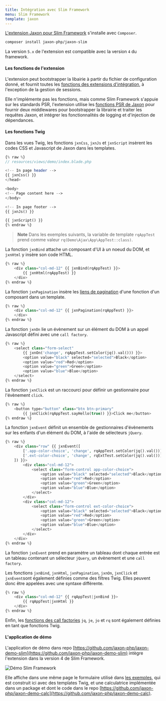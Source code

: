 ```yaml
---
title: Intégration avec Slim Framework
menu: Slim Framework
template: jaxon
---
```


[L'extension Jaxon pour Slim Framework](https://github.com/jaxon-php/jaxon-slim) s'installe avec `Composer`.

```bash
composer install jaxon-php/jaxon-slim
```

La version `5.x` de l'extension est compatible avec la version `4` du framework.

#### Les fonctions de l'extension

L'extension peut bootstrapper la libairie à partir du fichier de configuration donné, et fournit toutes les [fonctions des extensions d'intégration](../about.html), à l'exception de la gestion de sessions.

Elle n'implémente pas les fonctions, mais comme Slim Framework s'appuie sur les standards PSR, l'extension utilise les [fonctions PSR de Jaxon](../../about/psr-standards.html) pour fournir deux middlewares pour bootstrapper la librairie et traiter les requêtes Jaxon, et intégrer les fonctionnalités de logging et d'injection de dépendances.

#### Les fonctions Twig

Dans les vues Twig, les fonctions `jxnCss`, `jxnJs` et `jxnScript` insèrent les codes CSS et Javascript de Jaxon dans les templates.

```php
{% raw %}
// resources/views/demo/index.blade.php

<!-- In page header -->
{{ jxnCss() }}
</head>

<body>
<!-- Page content here -->
</body>

<!-- In page footer -->
{{ jxnJs() }}

{{ jxnScript() }}
{% endraw %}
```

> **Note** Dans les exemples suivants, la variable de template `rqAppTest` prend comme valeur `rq(Demo\Ajax\App\AppTest::class)`.

La fonction `jxnBind` attache un composant d'UI à un noeud du DOM, et `jxnHtml` y insère son code HTML.

```php
{% raw %}
    <div class="col-md-12" {{ jxnBind(rqAppTest) }}>
        {{ jxnHtml(rqAppTest) }}
    </div>
{% endraw %}
```

La fonction `jxnPagination` insère les [liens de pagination](../../ui-features/pagination.html) d'une fonction d'un composant dans un template.

```php
{% raw %}
    <div class="col-md-12" {{ jxnPagination(rqAppTest) }}>
    </div>
{% endraw %}
```

La fonction `jxnOn` lie un évènement sur un élément du DOM à un appel Javascript défini avec une `call factory`.

```php
{% raw %}
    <select class="form-select"
        {{ jxnOn('change', rqAppTest.setColor(jq().val())) }}>
        <option value="black" selected="selected">Black</option>
        <option value="red">Red</option>
        <option value="green">Green</option>
        <option value="blue">Blue</option>
    </select>
{% endraw %}
```

La fonction `jxnClick` est un raccourci pour définir un gestionnaire pour l'évènement `click`.

```php
{% raw %}
    <button type="button" class="btn btn-primary"
        {{ jxnClick(rqAppTest.sayHello(true)) }}>Click me</button>
{% endraw %}
```

La fonction `jxnEvent` définit un ensemble de gestionnaires d'évènements sur les enfants d'un élément du DOM, à l'aide de sélecteurs `jQuery`.

```php
{% raw %}
    <div class="row" {{ jxnEvent([
        ['.app-color-choice', 'change', rqAppTest.setColor(jq().val())]
        ['.ext-color-choice', 'change', rqExtTest.setColor(jq().val())]
    ]) }}>
        <div class="col-md-12">
            <select class="form-control app-color-choice">
                <option value="black" selected="selected">Black</option>
                <option value="red">Red</option>
                <option value="green">Green</option>
                <option value="blue">Blue</option>
            </select>
        </div>
        <div class="col-md-12">
            <select class="form-control ext-color-choice">
                <option value="black" selected="selected">Black</option>
                <option value="red">Red</option>
                <option value="green">Green</option>
                <option value="blue">Blue</option>
            </select>
        </div>
    </div>
{% endraw %}
```

La fonction `jxnEvent` prend en paramètre un tableau dont chaque entrée est un tableau contenant un sélecteur `jQuery`, un évènement et une `call factory`.

Les fonctions `jxnBind`, `jxnHtml`, `jxnPagination`, `jxnOn`, `jxnClick` et `jxnEvent`sont également définies comme des filtres Twig.
Elles peuvent donc être appelées avec une syntaxe différente.

```php
{% raw %}
    <div class="col-md-12" {{ rqAppTest|jxnBind }}>
        {{ rqAppTest|jxnHtml }}
    </div>
{% endraw %}
```

Enfin, les [fonctions des call factories](../../ui-features/call-factories.html) `jq`, `je`, `jo` et `rq` sont également définies en tant que fonctions Twig.

#### L'application de démo

L'application de démo dans repo [https://github.com/jaxon-php/jaxon-demo-slim](https://github.com/jaxon-php/jaxon-demo-slim) intègre l'extension dans la version 4 de Slim Framework.

![Démo Slim Framework](/images/jaxon-demo-slim.png)

Elle affiche dans une même page le formulaire utilisé dans [les exemples](https://github.com/jaxon-php/jaxon-examples), qui est construit ici avec des templates Twig, et une calculatrice implémentée dans un package et dont le code dans le repo [https://github.com/jaxon-php/jaxon-demo-calc](https://github.com/jaxon-php/jaxon-demo-calc).
